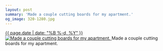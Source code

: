 ```yaml
---
layout: post
summary: 'Made a couple cutting boards for my apartment.'
og_image: 320-1280.jpg
---
```


<p>
 <time>
  <a href="/320">
   {{ page.date | date: "%B %-d, %Y" }}
  </a>
 </time>
 <a href="/320">
  <img alt="Made a couple cutting boards for my apartment." sizes="(min-width: 700px) 50vw, calc(100vw - 2rem)" src="{{ site.assets_url }}/320-640.jpg" srcset="{{ site.assets_url }}/320-1280.jpg 1280w, {{ site.assets_url }}/320-960.jpg 960w, {{ site.assets_url }}/320-640.jpg 640w, {{ site.assets_url }}/320-320.jpg 320w"/>
 </a>
 <span>
  Made a couple cutting boards for my apartment.
 </span>
</p>
